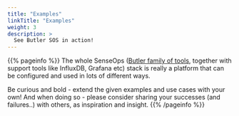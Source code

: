 ```yaml
---
title: "Examples"
linkTitle: "Examples"
weight: 3
description: >
  See Butler SOS in action!
---
```


{{% pageinfo %}}
The whole SenseOps ([Butler family of tools](https://github.com/ptarmiganlabs), together with support tools like InfluxDB, Grafana etc) stack is really a platform that can be configured and used in lots of different ways.  

Be curious and bold - extend the given examples and use cases with your own!
And when doing so - please consider sharing your successes (and failures..) with others, as inspiration and insight.
{{% /pageinfo %}}
